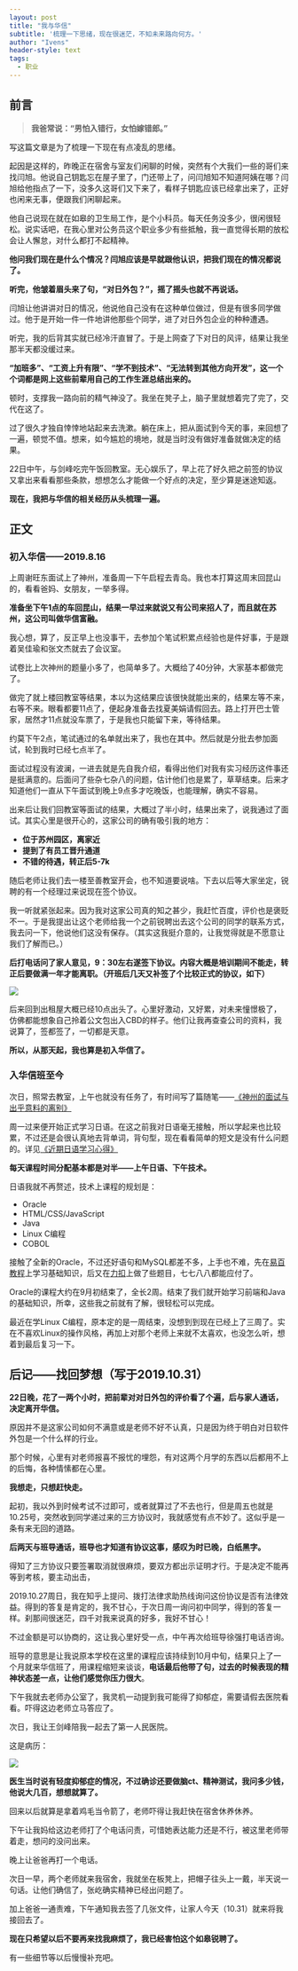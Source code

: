 ```yaml
---
layout: post
title: "我与华信"
subtitle: '梳理一下思绪，现在很迷茫，不知未来路向何方。'
author: "Ivens"
header-style: text
tags:
  - 职业
---
```

## 前言

>**我爸常说：“男怕入错行，女怕嫁错郎。”**

写这篇文章是为了梳理一下现在有点凌乱的思绪。

起因是这样的，昨晚正在宿舍与室友们闲聊的时候，突然有个大我们一些的哥们来找闫旭。他说自己钥匙忘在屋子里了，门还带上了，问闫旭知不知道阿姨在哪？闫旭给他指点了一下，没多久这哥们又下来了，看样子钥匙应该已经拿出来了，正好也闲来无事，便跟我们闲聊起来。

他自己说现在就在如皋的卫生局工作，是个小科员。每天任务没多少，很闲很轻松。说实话吧，在我心里对公务员这个职业多少有些抵触，我一直觉得长期的放松会让人懈怠，对什么都打不起精神。

**他问我们现在是什么个情况？闫旭应该是早就跟他认识，把我们现在的情况都说了。**

**听完，他皱着眉头来了句，“对日外包？”，摇了摇头也就不再说话。**

闫旭让他讲讲对日的情况，他说他自己没有在这种单位做过，但是有很多同学做过。他于是开始一件一件地讲他那些个同学，进了对日外包企业的种种遭遇。

听完，我的后背其实就已经冷汗直冒了。于是上网查了下对日的风评，结果让我坐那半天都没缓过来。

**“加班多”、“工资上升有限”、“学不到技术”、“无法转到其他方向开发”，这一个个词都是网上这些前辈用自己的工作生涯总结出来的。**

顿时，支撑我一路向前的精气神没了。我坐在凳子上，脑子里就想着完了完了，交代在这了。

过了很久才独自悻悻地站起来去洗漱。躺在床上，把从面试到今天的事，来回想了一遍，顿觉不值。想来，如今尴尬的境地，就是当时没有做好准备就做决定的结果。

22日中午，与剑峰吃完午饭回教室。无心娱乐了，早上花了好久把之前签的协议又拿出来看看那些条款，想想怎么才能做一个好点的决定，至少算是迷途知返。

**现在，我把与华信的相关经历从头梳理一遍。**

## 正文
### 初入华信——2019.8.16

上周谢旺东面试上了神州，准备周一下午启程去青岛。我也本打算这周末回昆山的，看看爸妈、女朋友，一举多得。

**准备坐下午1点的车回昆山，结果一早过来就说又有公司来招人了，而且就在苏州，这公司叫做华信富融。**

我心想，算了，反正早上也没事干，去参加个笔试积累点经验也是件好事，于是跟着吴佳瑜和张文杰就去了会议室。

试卷比上次神州的题量小多了，也简单多了。大概给了40分钟，大家基本都做完了。

做完了就上楼回教室等结果，本以为这结果应该很快就能出来的，结果左等不来，右等不来。眼看都要11点了，便起身准备去找夏美娟请假回去。路上打开巴士管家，居然才11点就没车票了，于是我也只能留下来，等待结果。

约莫下午2点，笔试通过的名单就出来了，我也在其中。然后就是分批去参加面试，轮到我时已经七点半了。

面试过程没有波澜，一进去就是先自我介绍，看得出他们对我有实习经历这件事还是挺满意的。后面问了些杂七杂八的问题，估计他们也是累了，草草结束。后来才知道他们一直从下午面试到晚上9点多才吃晚饭，也能理解，确实不容易。

出来后让我们回教室等面试的结果，大概过了半小时，结果出来了，说我通过了面试。其实心里是很开心的，这家公司的确有吸引我的地方：

+ **位于苏州园区，离家近**
+ **提到了有员工晋升通道**
+ **不错的待遇，转正后5-7k**

随后老师让我们去一楼至善教室开会，也不知道要说啥。下去以后等大家坐定，锐聘的有一个经理过来说现在签个协议。

我一听就紧张起来。因为我对这家公司真的知之甚少，我赶忙百度，评价也是褒贬不一。于是我提出让这个老师给我一个之前锐聘出去这个公司的同学的联系方式，我去问一下，他说他们这没有保存。（其实这我挺介意的，让我觉得就是不愿意让我们了解而已。）

**后打电话问了家人意见，9：30左右遂签下协议。内容大概是培训期间不能走，转正后要做满一年才能离职。（开班后几天又补签了个比较正式的协议，如下）**

![](/img/in-post/2019-10-22/a.jpg)

后来回到出租屋大概已经10点出头了。心里好激动，又好累，对未来憧憬极了，仿佛都能想象自己拎着公文包出入CBD的样子。他们让我再查查公司的资料，我说算了，签都签了，一切都是天意。

**所以，从那天起，我也算是初入华信了。**

### 入华信班至今

次日，照常去教室，上午也就没有任务了，有时间写了篇随笔——[《神州的面试与出乎意料的离别》][1]

周一过来便开始正式学习日语。在这之前我对日语毫无接触，所以学起来也比较累，不过还是会很认真地去背单词，背句型，现在看看简单的短文是没有什么问题的。详见[《近期日语学习心得》][2]

**每天课程时间分配基本都是对半——上午日语、下午技术。**

日语我就不再赘述，技术上课程的规划是：
+ Oracle
+ HTML/CSS/JavaScript
+ Java
+ Linux C编程
+ COBOL

接触了全新的Oracle，不过还好语句和MySQL都差不多，上手也不难，先在[易百教程][4]上学习基础知识，后又在[力扣][3]上做了些题目，七七八八都能应付了。

Oracle的课程大约在9月初结束了，全长2周。结束了我们就开始学习前端和Java的基础知识，所幸，这些我之前就有了解，很轻松可以完成。

最近在学Linux C编程，原本定的是一周结束，没想到到现在已经上了三周了。实在不喜欢Linux的操作风格，再加上对那个老师上来就不太喜欢，也没怎么听，想着到最后复习一下。

## 后记——找回梦想（写于2019.10.31）
**22日晚，花了一两个小时，把前辈对对日外包的评价看了个遍，后与家人通话，决定离开华信。**

原因并不是这家公司如何不满意或是老师不好不认真，只是因为终于明白对日软件外包是一个什么样的行业。

那个时候，心里有对老师报喜不报忧的埋怨，有对这两个月学的东西以后都用不上的后悔，各种情愫都在心里。

**我想走，只想赶快走。**

起初，我以外到时候考试不过即可，或者就算过了不去也行，但是周五也就是10.25号，突然收到同学递过来的三方协议时，我就感觉有点不妙了。这似乎是一条有来无回的道路。

**后两天与班导通话，班导也才知道有协议这事，感叹为时已晚，白纸黑字。**

得知了三方协议只要签署取消就很麻烦，要双方都出示证明才行。于是决定不能再等到考核，要主动出击，

2019.10.27周日，我在知乎上提问、拨打法律求助热线询问这份协议是否有法律效益。得到的答复是肯定的，我不甘心，于次日周一询问初中同学，得到的答复一样。刹那间很迷茫，四千对我来说真的好多，我好不甘心！

不过金额是可以协商的，这让我心里好受一点，中午再次给班导徐强打电话咨询。

班导的意思是让我说原本学校在这里的课程应该持续到10月中旬，结果只上了一个月就来华信班了，用课程缩短来谈谈，**电话最后他带了句，过去的时候表现的精神状态差一点，让他们感觉你压力很大**。

下午我就去老师办公室了，我灵机一动提到我可能得了抑郁症，需要请假去医院看看。吓得这边老师立马答应了。

次日，我让王剑峰陪我一起去了第一人民医院。

这是病历：

![](../../../../img/in-post/2019-10-22/b.jpg)

**医生当时说有轻度抑郁症的情况，不过确诊还要做脑ct、精神测试，我问多少钱，他说大几百，想想就算了。**

回来以后就算是拿着鸡毛当令箭了，老师吓得让我赶快在宿舍休养休养。

下午让我妈给这边老师打了个电话问责，可惜她表达能力还是不行，被这里老师带着走，想问的没问出来。

晚上让爸爸再打一个电话。

次日一早，两个老师就来我宿舍，我就坐在板凳上，把帽子往头上一戴，半天说一句话。让他们确信了，张屹确实精神已经出问题了。

加上爸爸一通责难，下午通知我去签了几张文件，让家人今天（10.31）就来将我接回去了。

**现在只希望以后不要再来找我麻烦了，我已经害怕这个如皋锐聘了。**

有一些细节等以后慢慢补充吧。



[1]:https://ivens-zhang.github.io/2019/08/17/RecentlyLife/
[2]:https://ivens-zhang.github.io/2019/10/21/JapaneseLearnFeeling/
[3]:https://leetcode-cn.com/problemset/database/
[4]:https://www.yiibai.com/oracle